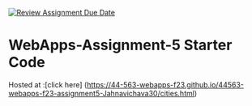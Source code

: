 [![Review Assignment Due Date](https://classroom.github.com/assets/deadline-readme-button-24ddc0f5d75046c5622901739e7c5dd533143b0c8e959d652212380cedb1ea36.svg)](https://classroom.github.com/a/7kKA03Up)
# WebApps-Assignment-5 Starter Code
Hosted at :[click here] (https://44-563-webapps-f23.github.io/44563-webapps-f23-assignment5-Jahnavichava30/cities.html)
